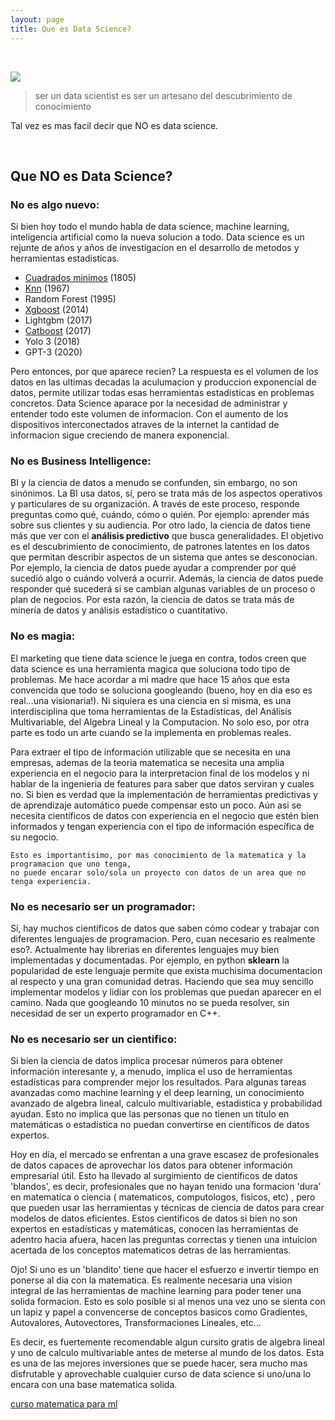 ```yaml
---
layout: page
title: Que es Data Science?
---
```






<br>

![](https://images.squarespace-cdn.com/content/v1/5150aec6e4b0e340ec52710a/1364352051365-HZAS3CLBF7ABLE3F5OBY/ke17ZwdGBToddI8pDm48kB2M2-8_3EzuSSXvzQBRsa1Zw-zPPgdn4jUwVcJE1ZvWQUxwkmyExglNqGp0IvTJZUJFbgE-7XRK3dMEBRBhUpxPe_8B-x4gq2tfVez1FwLYYZXud0o-3jV-FAs7tmkMHY-a7GzQZKbHRGZboWC-fOc/Data_Science_VD.png?format=750w)


> ser un data scientist es ser un artesano del descubrimiento de conocimiento
                                              


Tal vez es mas facil decir que NO es data science.

<br>

## Que NO es Data Science?

### No es algo nuevo:

Si bien hoy todo el mundo habla de data science, machine learning, inteligencia artificial como la nueva solucion a todo. Data science es un rejunte de años y años de investigacion en el desarrollo de metodos y herramientas estadisticas. 

* [Cuadrados minimos](https://en.wikipedia.org/wiki/Least_squares) (1805)
* [Knn](https://en.wikipedia.org/wiki/K-nearest_neighbors_algorithm) (1967)
* Random Forest (1995)
* [Xgboost](https://xgboost.readthedocs.io/en/latest/) (2014)
* Lightgbm (2017)
* [Catboost](https://catboost.ai/) (2017)
* Yolo 3 (2018)
* GPT-3 (2020)

Pero entonces, por que aparece recien? La respuesta es el volumen de los datos en las ultimas decadas la aculumacion y produccion exponencial de datos, permite utilizar todas esas herramientas estadisticas en problemas concretos. Data Science aparace por la necesidad de administrar y entender todo este volumen de informacion. Con el aumento de los dispositivos interconectados atraves de la internet la cantidad de informacion sigue creciendo de manera exponencial.

### No es Business Intelligence:

BI y la ciencia de datos a menudo se confunden, sin embargo, no son sinónimos. La BI usa datos, sí, pero se trata más de los aspectos operativos y particulares de su organización. A través de este proceso, responde preguntas como qué, cuándo, cómo o quién. Por ejemplo: aprender más sobre sus clientes y su audiencia. Por otro lado, la ciencia de datos tiene más que ver con el **análisis predictivo** que busca generalidades. El objetivo es el descubrimiento de conocimiento, de patrones latentes en los datos que permitan describir aspectos de un sistema que antes se desconocian. Por ejemplo, la ciencia de datos puede ayudar a comprender por qué sucedió algo o cuándo volverá a ocurrir. Además, la ciencia de datos puede responder qué sucederá si se cambian algunas variables de un proceso o plan de negocios. Por esta razón, la ciencia de datos se trata más de minería de datos y análisis estadístico o cuantitativo. 

### No es magia:

El marketing que tiene data science le juega en contra, todos creen que data science es una herramienta magica que soluciona todo tipo de problemas. Me hace acordar a mi madre que hace 15 años que esta convencida que todo se soluciona googleando (bueno, hoy en dia eso es real...una visionaria!). Ni siquiera es una ciencia en si misma, es una interdisciplina que toma herramientas de la Estadísticas, del Análisis Multivariable, del Algebra Lineal  y la Computacion. No solo eso, por otra parte es todo un arte cuando se la implementa en problemas reales.

Para extraer el tipo de información utilizable que se necesita en una empresas, ademas de la teoria matematica se necesita una amplia experiencia en el negocio para la interpretacion final de los modelos y ni hablar de la ingenieria de features para saber que datos serviran y cuales no. Si bien es verdad que la implementación de herramientas predictivas y de aprendizaje automático puede compensar esto un poco. Aún asi se necesita científicos de datos con experiencia en el negocio que estén bien informados y tengan experiencia con el tipo de información específica de su negocio.

```
Esto es importantisimo, por mas conocimiento de la matematica y la programacion que uno tenga, 
no puede encarar solo/sola un proyecto con datos de un area que no tenga experiencia.
```

### No es necesario ser un programador:

Sí, hay muchos científicos de datos que saben cómo codear y trabajar con diferentes lenguajes de programacion. Pero, cuan necesario es realmente eso?. Actualmente hay librerias en diferentes lenguajes muy bien implementadas y documentadas. Por ejemplo, en python **sklearn** la popularidad de este lenguaje permite que exista muchisima documentacion al respecto y una gran comunidad detras. Haciendo que sea muy sencillo implementar modelos y lidiar con los problemas que puedan aparecer en el camino. Nada que googleando 10 minutos no se pueda resolver, sin necesidad de ser un experto programador en C++. 

### No es necesario ser un cientifico:

Si bien la ciencia de datos implica procesar números para obtener información interesante y, a menudo, implica el uso de herramientas estadísticas para comprender mejor los resultados. Para algunas tareas avanzadas como machine learning y el deep learning, un conocimiento avanzado de algebra lineal, calculo multivariable, estadistica y probabilidad ayudan. Esto no implica que las personas que no tienen un título en matemáticas o estadística no puedan convertirse en científicos de datos expertos.

Hoy en día, el mercado se enfrentan a una grave escasez de profesionales de datos capaces de aprovechar los datos para obtener información empresarial útil. Esto ha llevado al surgimiento de científicos de datos 'blandos', es decir, profesionales que no hayan tenido una formacion 'dura' en matematica o ciencia ( matematicos, computologos, fisicos, etc) , pero que pueden usar las herramientas y técnicas de ciencia de datos para crear modelos de datos eficientes. Estos científicos de datos si bien no son expertos en estadísticas y matemáticas, conocen las herramientas de adentro hacia afuera, hacen las preguntas correctas y tienen una intuicion acertada de los conceptos matematicos detras de las herramientas.

Ojo! Si uno es un 'blandito' tiene que hacer el esfuerzo e invertir tiempo en ponerse al dia con la matematica. Es realmente necesaria una vision integral de las herramientas de machine learning para poder tener una solida formacion. Esto es solo posible si al menos una vez uno se sienta con un lapiz y papel a convencerse de conceptos basicos como Gradientes, Autovalores, Autovectores, Transformaciones Lineales, etc... 

Es decir, es fuertemente recomendable algun cursito gratis de algebra lineal y uno de calculo multivariable antes de meterse al mundo de los datos. Esta es una de las mejores inversiones que se puede hacer, sera mucho mas disfrutable y aprovechable cualquier curso de data science si uno/una lo encara con una base matematica solida.


[curso matematica para ml](https://www.coursera.org/specializations/mathematics-machine-learning)


